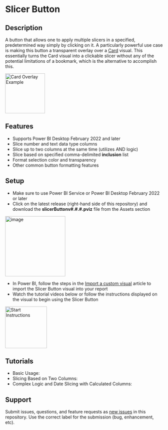 # Slicer Button

## Description
A button that allows one to apply multiple slicers in a specified, predetermined way simply by clicking on it. A particularly powerful use case is making this button a transparent overlay over a [Card](https://docs.microsoft.com/en-us/power-bi/visuals/power-bi-visualization-card) visual. This essentially turns the Card visual into a clickable slicer without any of the potential limitations of a bookmark, which is the alternative to accomplish this.

<img width="127" alt="Card Overlay Example" src="https://user-images.githubusercontent.com/21995128/176468412-4afa21c0-43f2-4bdb-adcf-3e355e7a0e3f.png">

## Features
- Supports Power BI Desktop February 2022 and later
- Slice number and text data type columns
- Slice up to two columns at the same time (utilizes AND logic)
- Slice based on specified comma-delimited **inclusion** list
- Format selection color and transparency
- Other common button formatting features

## Setup
- Make sure to use Power BI Service or Power BI Desktop February 2022 or later
- Click on the latest release (right-hand side of this repository) and download the **slicerButtonv#.#.#.pviz** file from the Assets section

<img width="192" alt="image" src="https://user-images.githubusercontent.com/21995128/176463324-e24979ce-39e6-478c-80f9-c22f4b4cf3b8.png">

- In Power BI, follow the steps in the [Import a custom visual](https://docs.microsoft.com/en-us/power-bi/developer/visuals/import-visual#import-a-visual-file-from-your-local-computer-into-power-bi) article to import the Slicer Button visual into your report
- Watch the tutorial videos below or follow the instructions displayed on the visual to begin using the Slicer Button

<img width="133" alt="Start Instructions" src="https://user-images.githubusercontent.com/21995128/176464710-a7c62a17-5ba4-466c-bd01-b4e144168133.png">

## Tutorials
- Basic Usage:
- Slicing Based on Two Columns:
- Complex Logic and Date Slicing with Calculated Columns:

## Support
Submit issues, questions, and feature requests as [new issues](https://github.com/mattkocak/powerbi-visuals-slicerbutton/issues/new) in this repository. Use the correct label for the submission (bug, enhancement, etc).
